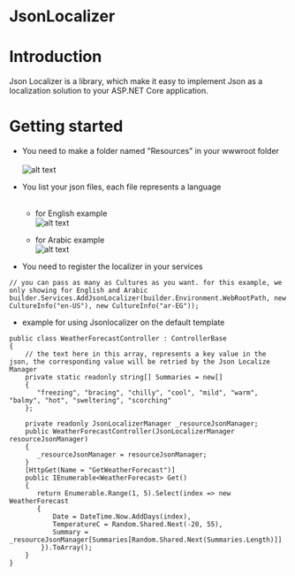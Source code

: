 # JsonLocalizer

# Introduction
Json Localizer is a library, which make it easy to implement Json as a localization solution to your ASP.NET Core application.

# Getting started

- You need to make a folder named "Resources" in your wwwroot folder <br /><br />
![alt text](https://i.ibb.co/hmjvYk8/11.png)

- You list your json files, each file represents a language <br /> <br />
  - for English example <br />
![alt text](https://i.ibb.co/3WJj0L5/22.png)

  - for Arabic example <br />
![alt text](https://i.ibb.co/2jfnXNQ/33.png)

- You need to register the localizer in your services 
```
// you can pass as many as Cultures as you want. for this example, we only showing for English and Arabic
builder.Services.AddJsonLocalizer(builder.Environment.WebRootPath, new CultureInfo("en-US"), new CultureInfo("ar-EG"));
```
- example for using Jsonlocalizer on the default template 
```
public class WeatherForecastController : ControllerBase
{
    // the text here in this array, represents a key value in the json, the corresponding value will be retried by the Json Localize Manager
    private static readonly string[] Summaries = new[]
    {
       "freezing", "bracing", "chilly", "cool", "mild", "warm", "balmy", "hot", "sweltering", "scorching"
    };

    private readonly JsonLocalizerManager _resourceJsonManager;
    public WeatherForecastController(JsonLocalizerManager resourceJsonManager)
    {
       _resourceJsonManager = resourceJsonManager;
    }
    [HttpGet(Name = "GetWeatherForecast")]
    public IEnumerable<WeatherForecast> Get()
    {
       return Enumerable.Range(1, 5).Select(index => new WeatherForecast
       {
           Date = DateTime.Now.AddDays(index),
           TemperatureC = Random.Shared.Next(-20, 55),
           Summary = _resourceJsonManager[Summaries[Random.Shared.Next(Summaries.Length)]]
        }).ToArray();
    }
}
```
